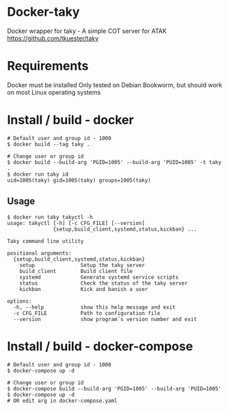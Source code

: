 # Docker-taky

Docker wrapper for taky - A simple COT server for ATAK \
https://github.com/tkuester/taky

# Requirements
Docker must be installed
Only tested on Debian Bookworm, but should work on most Linux operating systems 

# Install / build - docker
```shell
# Default user and group id - 1000
$ docker build --tag taky .

# Change user or group id 
$ docker build --build-arg 'PGID=1005' --build-arg 'PUID=1005' -t taky .
$ docker run taky id
uid=1005(taky) gid=1005(taky) groups=1005(taky)
```

## Usage
```shell
$ docker run taky takyctl -h
usage: takyctl [-h] [-c CFG_FILE] [--version]
               {setup,build_client,systemd,status,kickban} ...

Taky command line utility

positional arguments:
  {setup,build_client,systemd,status,kickban}
    setup               Setup the taky server
    build_client        Build client file
    systemd             Generate systemd service scripts
    status              Check the status of the taky server
    kickban             Kick and banish a user

options:
  -h, --help            show this help message and exit
  -c CFG_FILE           Path to configuration file
  --version             show program´s version number and exit
```

# Install / build - docker-compose
```shell
# Default user and group id - 1000
$ docker-compose up -d

# Change user or group id 
$ docker-compose build --build-arg 'PGID=1005' --build-arg 'PUID=1005'
$ docker-compose up -d
# OR edit arg in docker-compose.yaml
```
